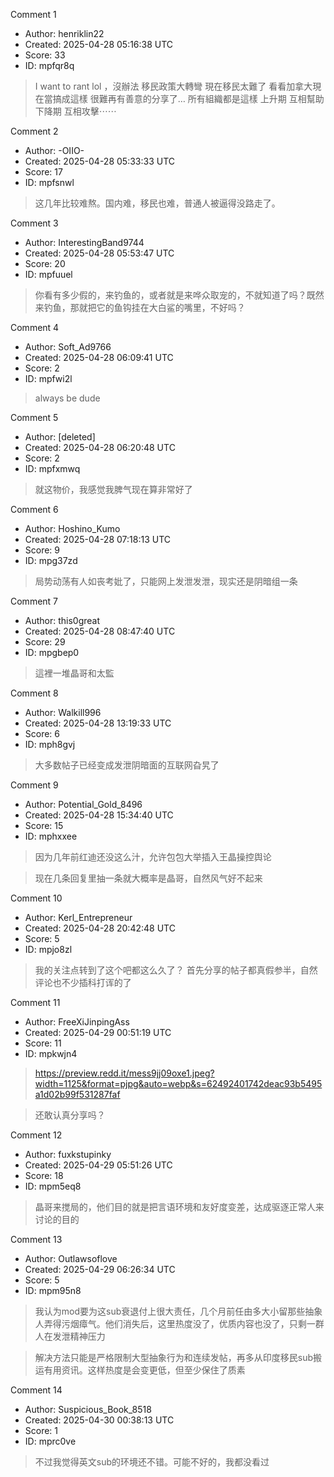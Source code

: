 Comment 1

- Author: henriklin22
- Created: 2025-04-28 05:16:38 UTC
- Score: 33
- ID: mpfqr8q

> I want to rant lol ，沒辦法 移民政策大轉彎 現在移民太難了 看看加拿大現在當搞成這樣 很難再有善意的分享了… 所有組織都是這樣 上升期 互相幫助 下降期 互相攻擊⋯⋯

Comment 2

- Author: -OIIO-
- Created: 2025-04-28 05:33:33 UTC
- Score: 17
- ID: mpfsnwl

> 这几年比较难熬。国内难，移民也难，普通人被逼得没路走了。

Comment 3

- Author: InterestingBand9744
- Created: 2025-04-28 05:53:47 UTC
- Score: 20
- ID: mpfuuel

> 你看有多少假的，来钓鱼的，或者就是来哗众取宠的，不就知道了吗？既然来钓鱼，那就把它的鱼钩挂在大白鲨的嘴里，不好吗？

Comment 4

- Author: Soft_Ad9766
- Created: 2025-04-28 06:09:41 UTC
- Score: 2
- ID: mpfwi2l

> always be dude

Comment 5

- Author: [deleted]
- Created: 2025-04-28 06:20:48 UTC
- Score: 2
- ID: mpfxmwq

> 就这物价，我感觉我脾气现在算非常好了

Comment 6

- Author: Hoshino_Kumo
- Created: 2025-04-28 07:18:13 UTC
- Score: 9
- ID: mpg37zd

> 局势动荡有人如丧考妣了，只能网上发泄发泄，现实还是阴暗组一条

Comment 7

- Author: this0great
- Created: 2025-04-28 08:47:40 UTC
- Score: 29
- ID: mpgbep0

> 這裡一堆晶哥和太監

Comment 8

- Author: Walkill996
- Created: 2025-04-28 13:19:33 UTC
- Score: 6
- ID: mph8gvj

> 大多数帖子已经变成发泄阴暗面的互联网旮旯了

Comment 9

- Author: Potential_Gold_8496
- Created: 2025-04-28 15:34:40 UTC
- Score: 15
- ID: mphxxee

> 因为几年前红迪还没这么汁，允许包包大举插入王晶操控舆论

> 现在几条回复里抽一条就大概率是晶哥，自然风气好不起来

Comment 10

- Author: Kerl_Entrepreneur
- Created: 2025-04-28 20:42:48 UTC
- Score: 5
- ID: mpjo8zl

> 我的关注点转到了这个吧都这么久了？
> 首先分享的帖子都真假参半，自然评论也不少插科打诨的了

Comment 11

- Author: FreeXiJinpingAss
- Created: 2025-04-29 00:51:19 UTC
- Score: 11
- ID: mpkwjn4

> https://preview.redd.it/mess9jj09oxe1.jpeg?width=1125&format=pjpg&auto=webp&s=62492401742deac93b5495a1d02b99f531287faf

> 还敢认真分享吗？

Comment 12

- Author: fuxkstupinky
- Created: 2025-04-29 05:51:26 UTC
- Score: 18
- ID: mpm5eq8

> 晶哥来搅局的，他们目的就是把言语环境和友好度变差，达成驱逐正常人来讨论的目的

Comment 13

- Author: Outlawsoflove
- Created: 2025-04-29 06:26:34 UTC
- Score: 5
- ID: mpm95n8

> 我认为mod要为这sub衰退付上很大责任，几个月前任由多大小留那些抽象人弄得污烟瘴气。他们消失后，这里热度没了，优质内容也没了，只剩一群人在发泄精神压力

> 解决方法只能是严格限制大型抽象行为和连续发帖，再多从印度移民sub搬运有用资讯。这样热度是会变更低，但至少保住了质素

Comment 14

- Author: Suspicious_Book_8518
- Created: 2025-04-30 00:38:13 UTC
- Score: 1
- ID: mprc0ve

> 不过我觉得英文sub的环境还不错。可能不好的，我都没看过

